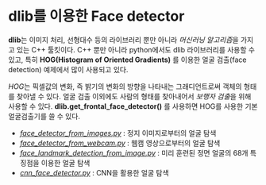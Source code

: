 # dlib를 이용한 Face detector

**dlib**는 이미지 처리, 선형대수 등의 라이브러리 뿐만 아니라 *머신러닝 알고리즘*을 가지고 있는 C++ 툴킷이다. C++ 뿐만 아니라 python에서도 dlib 라이브러리를 사용할 수 있고, 특히 **HOG(Histogram of Oriented Gradients)** 를 이용한 얼굴 검출(face detection) 예제에서 많이 사용되고 있다.



*HOG*는 픽셀값의 변화, 즉 밝기의 변화의 방향을 나타내는 그래디언트로써 객체의 형태를 찾아낼 수 있다. 얼굴 검출 이외에도 사람의 형태를 찾아내어서 *보행자 검출*을 위해 사용할 수 있다.  **dlib.get_frontal_face_detector()** 를 사용하면 HOG를 사용한 기본 얼굴검출기를 쓸 수 있다.



- [*face_detector_from_images.py*](1_face_detector_from_images/README.md) : 정지 이미지로부터의 얼굴 탐색
- [*face_detector_from_webcam.py*](2_face_detector_from_webcam/README.md) : 웹캠 영상으로부터의 얼굴 탐색
- [*face_landmark_detection_from_image.py*](3_face_landmark_detection_from_image/README.md) : 미리 훈련된 정면 얼굴의 68개 특징점을 이용한 얼굴 탐색
- [*cnn_face_detector.py*](4_cnn_face_detector_using_CNN/README.md) : CNN을 활용한 얼굴 탐색
